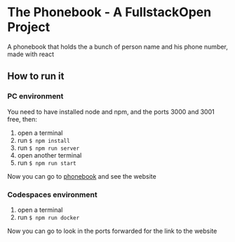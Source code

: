 # The Phonebook - A FullstackOpen Project

A phonebook that holds the a bunch of person name and his phone number,
made with react

## How to run it

### PC environment

You need to have installed node and npm, and the ports 3000 and 3001 free, then:

1. open a terminal
2. run `$ npm install`
3. run `$ npm run server`
4. open another terminal
5. run `$ npm run start`

Now you can go to [phonebook](localhost:3000) and see the website

### Codespaces environment

1. open a terminal
2. run `$ npm run docker`

Now you can go to look in the ports forwarded for the link to the website